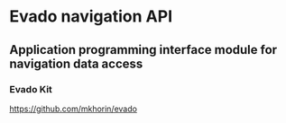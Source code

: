 # Evado navigation API

## Application programming interface module for navigation data access

### Evado Kit

https://github.com/mkhorin/evado